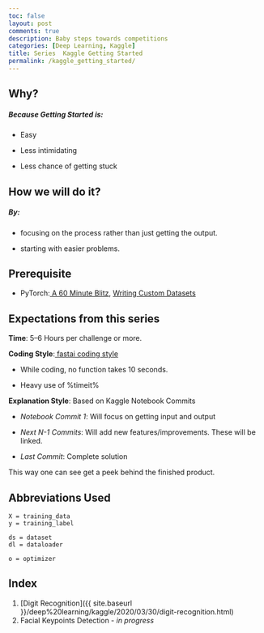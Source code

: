 ```yaml
---
toc: false
layout: post
comments: true
description: Baby steps towards competitions
categories: [Deep Learning, Kaggle]
title: Series  Kaggle Getting Started
permalink: /kaggle_getting_started/
---
```


## Why?

##### **Because Getting Started is:**

- Easy

- Less intimidating

- Less chance of getting stuck

## How we will do it?

##### **By:**

- focusing on the process rather than just getting the output.

- starting with easier problems.

## Prerequisite

- PyTorch:[ A 60 Minute Blitz](https://pytorch.org/tutorials/beginner/deep_learning_60min_blitz.html), [Writing Custom Datasets](https://pytorch.org/tutorials/beginner/data_loading_tutorial.html?highlight=dataset)

## Expectations from this series

**Time**: 5–6 Hours per challenge or more.

**Coding Style**:[ fastai coding style](https://docs.fast.ai/dev/style.html)

- While coding, no function takes 10 seconds.

- Heavy use of %timeit%

**Explanation Style**: Based on Kaggle Notebook Commits

- _Notebook Commit 1_: Will focus on getting input and output

- _Next N-1 Commits_: Will add new features/improvements. These will be linked.

- _Last Commit_: Complete solution

This way one can see get a peek behind the finished product.

## Abbreviations Used

```
X = training_data
y = training_label

ds = dataset
dl = dataloader

o = optimizer
```

## Index

1. [Digit Recognition]({{ site.baseurl }}/deep%20learning/kaggle/2020/03/30/digit-recognition.html)
2. Facial Keypoints Detection - *in progress*

